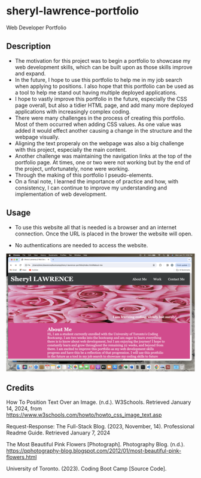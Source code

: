 # sheryl-lawrence-portfolio
Web Developer Portfolio

## Description

- The motivation for this project was to begin a portfolio to showcase my web development skills, which can be built upon as those skills improve and expand. 
- In the future, I hope to use this portfolio to help me in my job search when applying to positions. I also hope that this portfolio can be used as a tool to help me stand out having multiple deployed applications.
- I hope to vastly improve this portfolio in the future, especially the CSS page overall, but also a tidier HTML page, and add many more deployed applications with increasingly complex coding.
- There were many challenges in the process of creating this portfolio. Most of them occurred when adding CSS values. As one value was added it would effect another causing a change in the structure and the webpage visually. 
- Aligning the text properaly on the webpage was also a big challenge with this project, especially the main content. 
- Another challenge was maintaining the navigation links at the top of the portfolio page. At times, one or two were not working but by the end of the project, unfortunately, none were working.
- Through the making of this portfolio I pseudo-elements. 
- On a final note, I learned the importance of practice and how, with consistency, I can continue to improve my understanding and implementation of web development.  

## Usage

- To use this website all that is needed is a browser and an internet connection. Once the URL is placed in the brower the website will open.

- No authentications are needed to access the website.

![Screenshot of portfolio open in web browser](./assets/images/Screenshot%202024-01-15%20at%203.58.15%20PM%20(2).png)

## Credits

How To Position Text Over an Image. (n.d.). W3Schools. Retrieved January 14, 2024, from https://www.w3schools.com/howto/howto_css_image_text.asp

Request-Response: The Full-Stack Blog. (2023, November, 14). Professional Readme Guide. Retrieved January 7, 2024

The Most Beautiful Pink Flowers [Photograph]. Photography Blog. (n.d.). https://pphotography-blog.blogspot.com/2012/01/most-beautiful-pink-flowers.html

University of Toronto. (2023). Coding Boot Camp [Source Code]. 